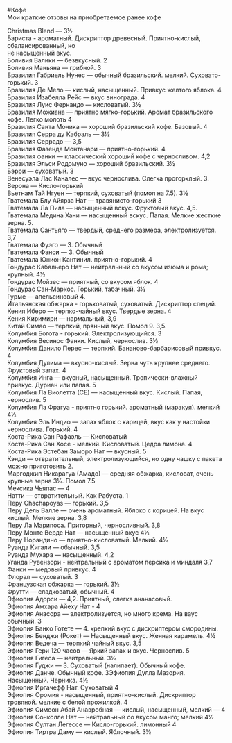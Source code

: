 ﻿#Кофе  
Мои краткие отзовы на приобретаемое ранее кофе  
  
Christmas Blend — 3½  
Бариста - ароматный. Дискриптор древесный. Приятно-кислый, сбалансированный,  но  
не насыщенный вкус.       
Боливия Валики — безвкусный. 2    
Боливия Маньяна — грибной. 3    
Бразилия Габриель Нунес — обычный бразильский. мелкий. Суховато-горький. 3    
Бразилия Де Мело — кислый, насыщенный. Привкус желтого яблока. 4  
Бразилия Изабелла Рейс — вкус винограда. 4  
Бразилия Луис Фернандо — кисловатый. 3½  
Бразилия Можиана — приятно мягко-горький. Аромат бразильского кофе. Легко молоть 4  
Бразилия Санта Моника — хороший бразильский кофе. Базовый. 4  
Бразилия Серра ду Кабраль — 3½  
Бразилия Серрадо — 3,5  
Бразилия Фазенда Монтанари — приятно-горький. 4  
Бразилия фанки — классический хороший кофе с черносливом. 4,2  
Бразилия Эльси Родомуно — хороший бразильский. 3½  
Бэрри — суховатый. 3  
Венесуэла Лас Каналес — вкус чернослива. Слегка прогорклый. 3.  
Верона — Кисло-горький  
Вьетнам Тай Нгуен — терпкий, суховатый (помол на 7.5). 3½  
Гватемала Блу Айярза Нат — травянисто-горький 3  
Гватемала Ла Пила — насыщенный вскус. Фруктовый вкус. 4,5.  
Гватемала Медина Хани — насыщенный вскус. Папая. Мелкие жесткие зерна. 5.  
Гватемала Сантьяго — твердый, среднего размера, электролизуется. 3,7  
Гватемала Фуэго — 3. Обычный  
Гватемала Фэнси — 3. Обычный  
Гватемала Юнион Кантинил. приятно-горький. 4  
Гондурас Кабальеро Нат — нейтральный со вкусом изюма и рома; крупный. 4½  
Гондурас Мойзес — приятный, со вкусом яблок. 4  
Гондурас Сан-Маркос. Горький, табачный. 3½  
Гурме — апельсиновый 4.  
Итальянская обжарка - горьковатый, суховатый. Дискриптор специй.  
Кения Иберо — терпко-чайный вкус. Твердые зерна. 4  
Кения Киримири  — нармальный, 3,9  
Китай Симао — терпкий, прянный вкус. Помол 9. 3,5.  
Колумбия Богота - горький. Электролизующийся. 3  
Колумбия Весинос Фанки. Кислый, чернослив. 3½  
Колумбия Данило Перес — терпкий. Бананово-барбарисовый привкус. 4  
Колумбия Дулима — вкусно-кислый. Зерна чуть крупнее среднего. Фруктовый запах. 4  
Колумбия Инга — вкусный, насыщенный. Тропически-влажный привкус. Дуриан или папая. 5  
Колумбия Ла Виолетта (СЕ) — насыщенный вкус. Кислый. Папая, чернослив. 5  
Колумбия Ла Фрагуа - приятно горький. ароматный (маракуя). мелкий 4½  
Колумбия Эль Индио — запах яблок с карицей, вкус как у настойки чернослива. Горький. 4  
Коста-Рика Сан Рафаэль — Кисловатый  
Коста-Рика Сан Хосе - мелкий. Кисловатый. Цедра лимона. 4  
Коста-Рика Эстебан Заморо Нат — вкусный. 5  
Кэнди — отвратительный, электролизующийся, но одну чашку с пакета можно приготовить 2.  
Маргоджип Никарагуа (Амадо) — средняя обжарка, кисловат, очень крупные зерна 3½. Помол 7.5  
Мексика Чьяпас — 4  
Натти — отвратительный. Как Рабуста. 1  
Перу Chachapoyas — горький. 3,5  
Перу Дель Валле — очень ароматный. Яблоко с корицей. На вкус кислый. Мелкие зерна. 3,8  
Перу Ла Марипоса. Приторный, черносливный. 3,8  
Перу Монте Верде Нат — насыщенный вкус 4½  
Перу Норандино — приятно-кисловатый. Мелкий. 4½  
Руанда Кигали — обычный. 3,5  
Руанда Мухара — насыщенный. 4,2  
Уганда Рувензори - нейтральный с ароматом персика и миндаля 3,7  
Фанки — медовый привкус. 4  
Флорал — суховатый. 3  
Французская обжарка — горький. 3½  
Фрутти — сладковатый, обычный. 4  
Эфиопия Адорси — 4,2. Приятный, слегка ананасовый.  
Эфиопия Амхара Айеху Нат - 4  
Эфиопия Анасора — электролизуется, но много крема. На ваус обычный. 3  
Эфиопия Банко Готете — 4. крепкий вкус с дискриптером смородины.  
Эфиопия Бенджи (Рокет) — Насыщенный вкус. Женная карамель. 4½  
Эфиопия Ведеча — терпкий чайный вкус. 3,5  
Эфиопия Гери 120 часов — Яркий запах и вкус. Чернослив. 5  
Эфиопия Гигеса — нейтральный. 3½  
Эфиопия Гуджи — 3. Суховатый (налипает). Обычный кофе.  
Эфиопия Данче. Обычный кофе. 3Эфиопия Дулла Мазория. Насыщенный. Черника. 4½  
Эфиопия Иргачефф Нат. Суховатый 4  
Эфиопия Оромия - насыщенный, приятно-кислый. Дискриптор тровяной. мелкие с белой прожилкой. 4  
Эфиопия Симеон Абай Анаэробная — кислый, насыщенный, мелкий — 4  
Эфиопия Сонколле Нат — нейтральный со вкусом манго; мелкий 4½  
Эфиопия Султан Легессе — Кисло-горький. лимонный 4  
Эфиопия Тиртра Даму — кислый. Яблочный. 3½  
